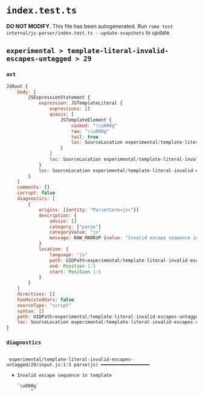 # `index.test.ts`

**DO NOT MODIFY**. This file has been autogenerated. Run `rome test internal/js-parser/index.test.ts --update-snapshots` to update.

## `experimental > template-literal-invalid-escapes-untagged > 29`

### `ast`

```javascript
JSRoot {
	body: [
		JSExpressionStatement {
			expression: JSTemplateLiteral {
				expressions: []
				quasis: [
					JSTemplateElement {
						cooked: "\\u000g"
						raw: "\\u000g"
						tail: true
						loc: SourceLocation experimental/template-literal-invalid-escapes-untagged/29/input.js 1:1-1:7
					}
				]
				loc: SourceLocation experimental/template-literal-invalid-escapes-untagged/29/input.js 1:0-1:8
			}
			loc: SourceLocation experimental/template-literal-invalid-escapes-untagged/29/input.js 1:0-1:8
		}
	]
	comments: []
	corrupt: false
	diagnostics: [
		{
			origins: [{entity: "ParserCore<js>"}]
			description: {
				advice: []
				category: ["parse"]
				categoryValue: "js"
				message: RAW_MARKUP {value: "Invalid escape sequence in template"}
			}
			location: {
				language: "js"
				path: UIDPath<experimental/template-literal-invalid-escapes-untagged/29/input.js>
				end: Position 1:5
				start: Position 1:5
			}
		}
	]
	directives: []
	hasHoistedVars: false
	sourceType: "script"
	syntax: []
	path: UIDPath<experimental/template-literal-invalid-escapes-untagged/29/input.js>
	loc: SourceLocation experimental/template-literal-invalid-escapes-untagged/29/input.js 1:0-1:8
}
```

### `diagnostics`

```

 experimental/template-literal-invalid-escapes-untagged/29/input.js:1:5 parse(js) ━━━━━━━━━━━━━━━━━━

  ✖ Invalid escape sequence in template

    `\u000g`
         ^


```
